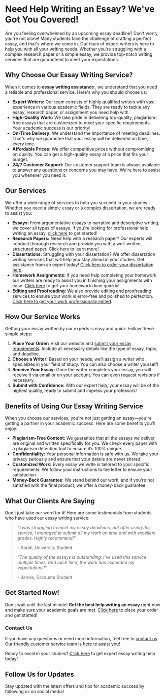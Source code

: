 # Need Help Writing an Essay? We've Got You Covered!

Are you feeling overwhelmed by an upcoming essay deadline? Don't worry, you're not alone! Many students face the challenge of crafting a perfect essay, and that's where we come in. Our team of expert writers is here to help you with all your writing needs. Whether you're struggling with a complex research paper or a simple essay, we provide top-notch writing services that are guaranteed to meet your expectations.

## Why Choose Our Essay Writing Service?

When it comes to **essay writing assistance** , we understand that you need a reliable and professional service. Here's why you should choose us:

- **Expert Writers:** Our team consists of highly qualified writers with vast experience in various academic fields. They are ready to tackle any essay, research paper, or assignment you need help with.
- **High-Quality Work:** We take pride in delivering top-quality, plagiarism-free essays that are customized to meet your specific requirements. Your academic success is our priority!
- **On-Time Delivery:** We understand the importance of meeting deadlines. That's why we guarantee that your essay will be delivered on time, every time.
- **Affordable Prices:** We offer competitive prices without compromising on quality. You can get a high-quality essay at a price that fits your budget.
- **24/7 Customer Support:** Our customer support team is always available to answer any questions or concerns you may have. We're here to assist you whenever you need it.

## Our Services

We offer a wide range of services to help you succeed in your studies. Whether you need a simple essay or a complex dissertation, we are ready to assist you:

- **Essays:** From argumentative essays to narrative and descriptive writing, we cover all types of essays. If you're looking for professional help writing an essay, [click here](https://tinyurl.com/topessay?keyword=help+writing+an+essay) to get started!
- **Research Papers:** Need help with a research paper? Our experts will conduct thorough research and provide you with a well-written, structured paper. [Click here](https://tinyurl.com/topessay?keyword=help+writing+an+essay) to learn more!
- **Dissertations:** Struggling with your dissertation? We offer dissertation writing services that will help you stay ahead in your studies. Get assistance from an expert today! [Click here to order your dissertation help](https://tinyurl.com/topessay?keyword=help+writing+an+essay).
- **Homework Assignments:** If you need help completing your homework, our writers are ready to assist you in finishing your assignments with ease. [Click here](https://tinyurl.com/topessay?keyword=help+writing+an+essay) to get your homework done quickly!
- **Editing and Proofreading:** We also provide editing and proofreading services to ensure your work is error-free and polished to perfection. [Click here to get your work professionally edited](https://tinyurl.com/topessay?keyword=help+writing+an+essay).

## How Our Service Works

Getting your essay written by our experts is easy and quick. Follow these simple steps:

1. **Place Your Order:** Visit our website and [submit your essay requirements](https://tinyurl.com/topessay?keyword=help+writing+an+essay). Include all necessary details like the type of essay, topic, and deadline.
2. **Choose a Writer:** Based on your needs, we’ll assign a writer who specializes in your field of study. You can also choose a writer yourself!
3. **Receive Your Essay:** Once the writer completes your essay, you will receive it via email or on your account. You can even request revisions if necessary.
4. **Submit with Confidence:** With our expert help, your essay will be of the highest quality, ready to submit and impress your professors!

## Benefits of Using Our Essay Writing Service

When you choose our services, you're not just getting an essay—you're getting a partner in your academic success. Here are some benefits you’ll enjoy:

- **Plagiarism-Free Content:** We guarantee that all the essays we deliver are original and written specifically for you. We check every paper with a plagiarism detection tool to ensure it’s 100% unique.
- **Confidentiality:** Your personal information is safe with us. We take your privacy seriously and ensure that your details are never shared.
- **Customized Work:** Every essay we write is tailored to your specific requirements. We follow your instructions to the letter to ensure your satisfaction.
- **Money-Back Guarantee:** We stand behind our work, and if you're not satisfied with the final product, we offer a money-back guarantee.

## What Our Clients Are Saying

Don’t just take our word for it! Here are some testimonials from students who have used our essay writing service:

> _"I was struggling to meet my essay deadlines, but after using this service, I managed to submit all my work on time and with excellent grades. Highly recommend!"_
> 
> <footer>- Sarah, University Student</footer>

> _"The quality of the essays is outstanding. I’ve used this service multiple times, and each time, the work has exceeded my expectations!"_
> 
> <footer>- James, Graduate Student</footer>

## Get Started Now!

Don’t wait until the last minute! **Get the best help writing an essay** right now and make sure your academic goals are met. [Click here](https://tinyurl.com/topessay?keyword=help+writing+an+essay) to place your order and get started!

### Contact Us

If you have any questions or need more information, feel free to [contact us](https://tinyurl.com/topessay?keyword=help+writing+an+essay). Our friendly customer service team is here to assist you!

Ready to excel in your studies? [Click here](https://tinyurl.com/topessay?keyword=help+writing+an+essay) to get expert essay writing help today!

## Follow Us for Updates

Stay updated with the latest offers and tips for academic success by following us on social media!
